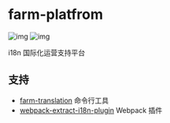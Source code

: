 # farm-platfrom

![img](https://img.shields.io/github/license/icepy/farm-platfrom.svg) ![img](https://img.shields.io/github/last-commit/icepy/farm-platfrom.svg)

i18n 国际化运营支持平台

## 支持

- [farm-translation](./packages/farm-translation) 命令行工具
- [webpack-extract-i18n-plugin](./packages/webpack-extract-i18n-plugin) Webpack 插件
